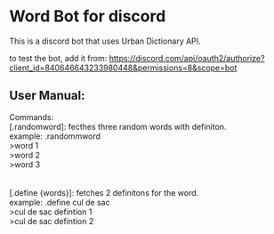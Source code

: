 <h1>Word Bot for discord</h1>

This is a discord bot that uses Urban Dictionary API.

to test the bot, add it from: https://discord.com/api/oauth2/authorize?client_id=840646643233980448&permissions=8&scope=bot

<h2>User Manual:</h2>

Commands:<br/>
[.randomword]: fecthes three random words with definiton.<br/>
  example: .randommword<br/>
            >word 1<br/>
            >word 2<br/>
            >word 3<br/>
    <br/><br/>
[.define {words}]: fetches 2 definitons for the word.<br/>
  example: .define cul de sac<br/>
            >cul de sac defintion 1<br/>
            >cul de sac defintion 2<br/>
